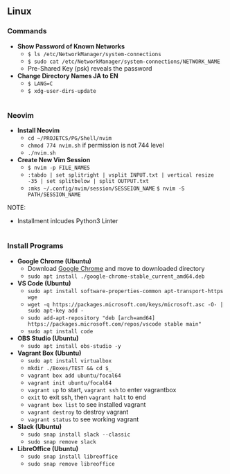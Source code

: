 ## **Linux**

### **Commands**
- **Show Password of Known Networks**
  - `$ ls /etc/NetworkManager/system-connections`
  - `$ sudo cat /etc/NetworkManager/system-connections/NETWORK_NAME`
  - Pre-Shared Key (psk) reveals the password
- **Change Directory Names JA to EN**
  - `$ LANG=C`
  - `$ xdg-user-dirs-update`

#

### **Neovim**
- **Install Neovim**
  - `cd ~/PROJETCS/PG/Shell/nvim`
  - `chmod 774 nvim.sh` if permission is not 744 level
  - `./nvim.sh`
- **Create New Vim Session**
  - `$ nvim -p FILE_NAMES` 
  - `:tabdo | set splitright | vsplit INPUT.txt | vertical resize -35 | set splitbelow | split OUTPUT.txt`
  - `:mks ~/.config/nvim/session/SESSEION_NAME` `$ nvim -S PATH/SESSION_NAME`

NOTE:
- Installment inlcudes Python3 Linter

#

### **Install Programs**
- **Google Chrome (Ubuntu)**
  - Download [Google Chrome](https://www.google.co.jp/chrome/browser/desktop/index.html) and move to downloaded directory
  - `sudo apt install ./google-chrome-stable_current_amd64.deb`
- **VS Code (Ubuntu)**
  - `sudo apt install software-properties-common apt-transport-https wge`
  - `wget -q https://packages.microsoft.com/keys/microsoft.asc -O- | sudo apt-key add -`
  - `sudo add-apt-repository "deb [arch=amd64] https://packages.microsoft.com/repos/vscode stable main"`
  - `sudo apt install code`
- **OBS Studio (Ubuntu)**
  - `sudo apt install obs-studio -y` 
- **Vagrant Box (Ubuntu)**
  - `sudo apt install virtualbox`
  - `mkdir ./Boxes/TEST && cd $_`
  - `vagrant box add ubuntu/focal64`
  - `vagrant init ubuntu/focal64`
  - `vagrant up` to start, `vagrant ssh` to enter vagrantbox
  - `exit` to exit ssh, then `vagrant halt` to end 
  - `vagrant box list` to see installed vagrant
  - `vagrant destroy` to destroy vagrant
  - `vagrant status` to see working vagrant
- **Slack (Ubuntu)**
  - `sudo snap install slack --classic`
  - `sudo snap remove slack`
- **LibreOffice (Ubuntu)**
  - `sudo snap install libreoffice`
  - `sudo snap remove libreoffice`
